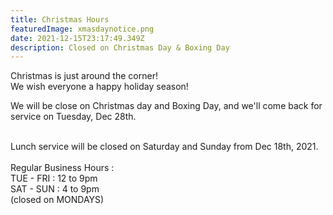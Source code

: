 ```yaml
---
title: Christmas Hours
featuredImage: xmasdaynotice.png
date: 2021-12-15T23:17:49.349Z
description: Closed on Christmas Day & Boxing Day
---
```

<!--StartFragment-->

Christmas is just around the corner!\
We wish everyone a happy holiday season!

We will be close on Christmas day and Boxing Day, and we'll come back for service on Tuesday, Dec 28th.

\
Lunch service will be closed on Saturday and Sunday from Dec 18th, 2021.\
\
Regular Business Hours :\
TUE - FRI : 12 to 9pm\
SAT - SUN : 4 to 9pm\
(closed on MONDAYS)

<!--EndFragment-->